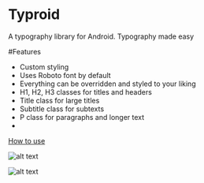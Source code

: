 <h1>Typroid</h1>
A typography library for Android. Typography made easy

#Features
* Custom styling
* Uses Roboto font by default
* Everything can be overridden and styled to your liking
* H1, H2, H3 classes for titles and headers
* Title class for large titles
* Subtitle class for subtexts
* P class for paragraphs and longer text
*

[How to use](https://github.com/theDazzler/Typroid/wiki/How-to-Use)

![alt text](https://raw.github.com/theDazzler/Typroid/master/images/typroid_example1_framed.png "edit text backgrounds rounded")

![alt text](https://raw.github.com/theDazzler/Typroid/master/images/typroid_example2_framed.png "edit text backgrounds rounded")
